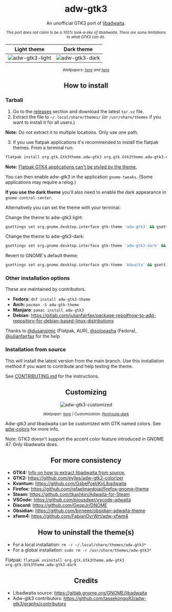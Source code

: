 <div align="center">

# adw-gtk3
An unofficial GTK3 port of [libadwaita](https://gnome.pages.gitlab.gnome.org/libadwaita/).

<sup>*This port does not claim to be a 100% look-a-like of libadwaita. There are some limitations to what GTK3 can do.*</sup>

| Light theme | Dark theme |
|:-----------:|:----------:|
| ![adw-gtk3-light](preview-light.png?raw=true) | ![adw-gtk3-dark](preview-dark.png?raw=true) |

<sup>*Wallpapers: [here](https://imgur.com/a/Bcw5L) and [here](https://i.imgur.com/bb6B3tL.jpg)*</sup>

</div>

<div align="center">

## How to install

</div>

### Tarball
1. Go to the [releases](https://github.com/lassekongo83/adw-gtk3/releases) section and download the latest `tar.xz` file.
2. Extract the file to `~/.local/share/themes/` (or `/usr/share/themes` if you want to install it for all users.)

**Note:** Do not extract it to multiple locations. Only use one path.

3. If you use flatpak applications it's recommended to install the flatpak themes. From a terminal run:
```bash
flatpak install org.gtk.Gtk3theme.adw-gtk3 org.gtk.Gtk3theme.adw-gtk3-dark
```

**Note:** [Flatpak GTK4 applications can't be styled by the theme.](https://github.com/lassekongo83/adw-gtk3/issues/235)

You can then enable adw-gtk3 in the application `gnome-tweaks`. (Some applications may require a relog.)

**If you use the dark theme** you'll also need to enable the dark appearance in `gnome-control-center`.

Alternatively you can set the theme with your terminal:

Change the theme to adw-gtk3 light:
```bash
gsettings set org.gnome.desktop.interface gtk-theme 'adw-gtk3' && gsettings set org.gnome.desktop.interface color-scheme 'default'
```
Change the theme to adw-gtk3-dark:
```bash
gsettings set org.gnome.desktop.interface gtk-theme 'adw-gtk3-dark' && gsettings set org.gnome.desktop.interface color-scheme 'prefer-dark'
```
Revert to GNOME's default theme:
```bash
gsettings set org.gnome.desktop.interface gtk-theme 'Adwaita' && gsettings set org.gnome.desktop.interface color-scheme 'default'
```

### Other installation options
These are maintained by contributors.

* **Fedora:** `dnf install adw-gtk3-theme`
* **Arch:** `pacman -S adw-gtk-theme`
* **Manjaro**: `pamac install adw-gtk3`
* **Debian**: https://gitlab.com/julianfairfax/package-repo#how-to-add-repository-for-debian-based-linux-distributions

Thanks to [@dusansimic](https://github.com/dusansimic) (Flatpak, AUR), [@solopasha](https://github.com/solopasha) (Fedora), [@julianfairfax](https://github.com/julianfairfax) for the help.

### Installation from source
This will install the latest version from the main branch. Use this installation method if you want to contribute and help testing the theme.

See [CONTRIBUTING.md](https://github.com/lassekongo83/adw-gtk3/blob/main/CONTRIBUTING.md) for the instructions.

<div align="center">

## Customizing

![adw-gtk3-customized](preview-customized.png?raw=true)

<sup>*Wallpaper: [here](https://i.imgur.com/ZbyNlmh.png) | Customization: [Peninsula-dark](https://github.com/lassekongo83/adw-colors/blob/main/themes/Peninsula-dark/gtk.css)*</sup>

</div>

Adw-gtk3 and libadwaita can be customized with GTK named colors. See [adw-colors](https://github.com/lassekongo83/adw-colors) for more info.

Note: GTK3 doesn't support the accent color feature introduced in GNOME 47. Only libadwaita does.

<div align="center">

## For more consistency

</div>

- **GTK4:** [Info on how to extract libadwaita from source.](https://github.com/lassekongo83/adw-gtk3/blob/main/gtk4.md)
- **GTK2:** https://github.com/eylles/adw-gtk2-colorizer
- **Kvantum:** https://github.com/GabePoel/KvLibadwaita
- **Firefox:** https://github.com/rafaelmardojai/firefox-gnome-theme
- **Steam:** https://github.com/tkashkin/Adwaita-for-Steam
- **VSCode:** https://github.com/piousdeer/vscode-adwaita
- **Discord:** https://github.com/GeopJr/DNOME
- **Obsidian:** https://github.com/birneee/obsidian-adwaita-theme
- **xfwm4:** https://github.com/FabianOvrWrt/adw-xfwm4
<div align="center">

## How to uninstall the theme(s)

</div>

- For a local installation: `rm -r ~/.local/share/themes/adw-gtk3*`
- For a global installation: `sudo rm -r /usr/share/themes/adw-gtk3*`

Flatpak: `flatpak uninstall org.gtk.Gtk3theme.adw-gtk3 org.gtk.Gtk3theme.adw-gtk3-dark`

<div align="center">

## Credits

</div>

- Libadwaita source: https://gitlab.gnome.org/GNOME/libadwaita
- Adw-gtk3 contributors: https://github.com/lassekongo83/adw-gtk3/graphs/contributors
